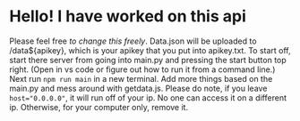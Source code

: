 # Hello! I have worked on this api

Please feel free *to change this freely*. Data.json will be uploaded to /data${apikey}, which is your apikey that you put into apikey.txt. To start off, start there server from going into main.py and pressing the start button top right. (Open in vs code or figure out how to run it from a command line.) Next run ```npm run main``` in a new terminal. Add more things based on the main.py and mess around with getdata.js.
Please do note, if you leave ```host="0.0.0.0"```, it will run off of your ip. No one can access it on a different ip. Otherwise, for your computer only, remove it.
